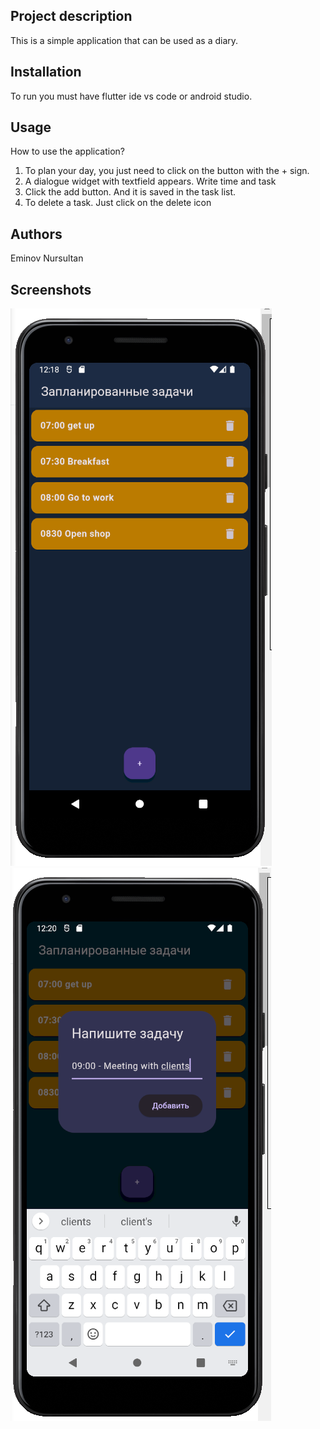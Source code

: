 
## Project description
This is a simple application that can be used as a diary.

## Installation

To run you must have flutter ide vs code or android studio.

## Usage

How to use the application?
1) To plan your day, you just need to click on the button with the + sign.
2) A dialogue widget with textfield appears. Write time and task
3) Click the add button. And it is saved in the task list.
4) To delete a task. Just click on the delete icon

## Authors
Eminov Nursultan

## Screenshots
![Screenshot](https://github.com/nurseminov/Neobis_Flutter_Hello_Flutter/blob/main/%D1%8D%D0%BC%D1%83%D0%BB%D1%8F%D1%82%D0%BE%D1%80.PNG)
![Screenshot](https://github.com/nurseminov/Neobis_Flutter_Hello_Flutter/blob/main/emulator2.PNG)
